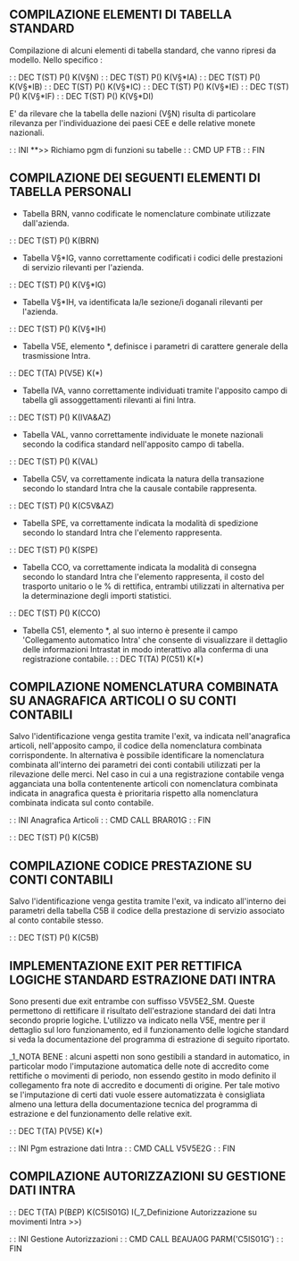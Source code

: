 ## COMPILAZIONE ELEMENTI DI TABELLA STANDARD

Compilazione di alcuni elementi di tabella standard, che vanno ripresi da modello. Nello specifico : 

 :  : DEC T(ST) P() K(V§N)
 :  : DEC T(ST) P() K(V§\*IA)
 :  : DEC T(ST) P() K(V§\*IB)
 :  : DEC T(ST) P() K(V§\*IC)
 :  : DEC T(ST) P() K(V§\*IE)
 :  : DEC T(ST) P() K(V§\*IF)
 :  : DEC T(ST) P() K(V§\*DI)


E' da rilevare che la tabella delle nazioni (V§N) risulta di particolare rilevanza per l'individuazione dei paesi CEE e delle relative monete nazionali.

 :  : INI **>> Richiamo pgm di funzioni su tabelle
 :  : CMD UP FTB
 :  : FIN

## COMPILAZIONE DEI SEGUENTI ELEMENTI DI TABELLA PERSONALI

-  Tabella BRN, vanno codificate le nomenclature combinate utilizzate dall'azienda.

 :  : DEC T(ST) P() K(BRN)

-  Tabella V§\*IG, vanno correttamente codificati i codici delle prestazioni di servizio rilevanti per l'azienda.

 :  : DEC T(ST) P() K(V§\*IG)

-  Tabella V§\*IH, va identificata la/le sezione/i doganali rilevanti per l'azienda.

 :  : DEC T(ST) P() K(V§\*IH)

-  Tabella V5E, elemento \*, definisce i parametri di carattere generale della trasmissione Intra.

 :  : DEC T(TA) P(V5E) K(\*)

-  Tabella IVA, vanno correttamente individuati tramite l'apposito campo di tabella gli  assoggettamenti rilevanti ai fini Intra.

 :  : DEC T(ST) P() K(IVA&AZ)

-  Tabella VAL, vanno correttamente individuate le monete nazionali secondo la codifica standard nell'apposito campo di tabella.

 :  : DEC T(ST) P() K(VAL)

-  Tabella C5V, va correttamente indicata la natura della transazione secondo lo standard Intra che la causale contabile rappresenta.

 :  : DEC T(ST) P() K(C5V&AZ)

-  Tabella SPE, va correttamente indicata la modalità di spedizione secondo lo standard Intra che l'elemento rappresenta.

 :  : DEC T(ST) P() K(SPE)

-  Tabella CCO, va correttamente indicata la modalità di consegna secondo lo standard Intra che l'elemento rappresenta, il costo del trasporto unitario o le % di rettifica, entrambi utilizzati in alternativa per la determinazione degli importi statistici.

 :  : DEC T(ST) P() K(CCO)

-  Tabella C51, elemento \*, al suo interno è presente il campo 'Collegamento automatico Intra' che consente di visualizzare il dettaglio delle informazioni Intrastat in modo interattivo alla conferma di una registrazione contabile.
 :  : DEC T(TA) P(C51) K(\*)

## COMPILAZIONE NOMENCLATURA COMBINATA SU ANAGRAFICA ARTICOLI O SU CONTI CONTABILI

Salvo l'identificazione venga gestita tramite l'exit, va indicata nell'anagrafica articoli, nell'apposito campo, il codice della nomenclatura combinata corrispondente. In alternativa è possibile identificare la nomenclatura combinata all'interno dei parametri dei conti contabili utilizzati per la rilevazione delle merci. Nel caso in cui a una registrazione contabile venga agganciata una bolla contentenente articoli con nomenclatura combinata indicata in anagrafica questa è prioritaria rispetto alla nomenclatura combinata indicata sul conto contabile.

 :  : INI  Anagrafica Articoli
 :  : CMD CALL BRAR01G
 :  : FIN

 :  : DEC T(ST) P() K(C5B)

## COMPILAZIONE CODICE PRESTAZIONE SU CONTI CONTABILI

Salvo l'identificazione venga gestita tramite l'exit, va indicato all'interno dei parametri della tabella C5B il codice della prestazione di servizio associato al conto contabile stesso.

 :  : DEC T(ST) P() K(C5B)

## IMPLEMENTAZIONE EXIT PER RETTIFICA LOGICHE STANDARD ESTRAZIONE DATI INTRA

Sono presenti due exit entrambe con suffisso V5V5E2_SM. Queste permettono di rettificare il risultato dell'estrazione standard dei dati Intra secondo proprie logiche. L'utilizzo va indicato nella V5E, mentre per il dettaglio sul loro funzionamento, ed il funzionamento delle logiche standard si veda la documentazione del programma di estrazione di seguito riportato.

_1_NOTA BENE :  alcuni aspetti non sono gestibili a standard in automatico, in particolar modo l'imputazione automatica delle note di accredito come rettifiche o movimenti di periodo, non essendo gestito in modo definito il collegamento fra note di accredito e documenti di origine. Per tale motivo se l'imputazione di certi dati vuole essere automatizzata è consigliata almeno una lettura della documentazione tecnica del programma di estrazione e del funzionamento delle relative exit.

 :  : DEC T(TA) P(V5E) K(\*)

 :  : INI Pgm estrazione dati Intra
 :  : CMD CALL V5V5E2G
 :  : FIN

## COMPILAZIONE AUTORIZZAZIONI SU GESTIONE DATI INTRA

 :  : DEC T(TA) P(B£P) K(C5IS01G) I(_7_Definizione Autorizzazione su movimenti Intra >>)

 :  : INI  Gestione Autorizzazioni
 :  : CMD CALL B£AUA0G PARM('C5IS01G')
 :  : FIN
